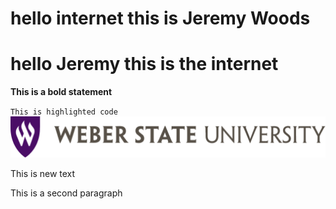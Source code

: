 # hello internet this is Jeremy Woods
# hello Jeremy this is the internet

**This is a bold statement**

`This is highlighted code`
<img src="Images/wsu-logo.svg">
<p>This is new text</p>
<p>This is a second paragraph</p>